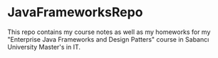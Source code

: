 # JavaFrameworksRepo

This repo contains my course notes as well as my homeworks for my "Enterprise Java Frameworks and Design Patters" course in Sabancı University Master's in IT.
